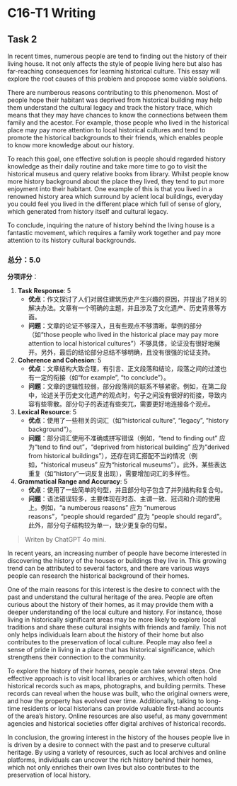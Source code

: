 # C16-T1 Writing

## Task 2

In recent times, numerous people are tend to finding out the history of their living house. It not only affects the style of people living here but also has far-reaching consequences for learning historical culture. This essay will explore the root causes of this problem and propose some viable solutions.

There are numberous reasons contributing to this phenomenon. Most of people hope their habitant was deprived from historical building may help them understand the cultural legacy and track the history trace, which means that they may have chances to know the connections between them family and the acestor. For example, those people who lived in the historical place may pay more attention to local historical cultures and tend to promote the historical backgrounds to their friends, which enables people to know more knowledge about our history.  

To reach this goal, one effective solution is people should regarded history knowledge as their daily routine and take more time to go to visit the historical museus and query relative books from library. Whilst people know more history background about the place they lived, they tend to put more enjoyment into their habitant. One example of this is that you lived in a renowned history area which surround by acient local buildings, everyday you could feel you lived in the different place which full of sense of glory, which generated from history itself and cultural legacy. 

To conclude, inquiring the nature of history behind the living house is a fantastic movement, which requires a family work together and pay more attention to its history cultural backgrounds.



### **总分：5.0**

**分项评分**：

1. **Task Response**: 5
   - **优点**：作文探讨了人们对居住建筑历史产生兴趣的原因，并提出了相关的解决办法。文章有一个明确的主题，并且涉及了文化遗产、历史背景等方面。
   - **问题**：文章的论证不够深入，且有些观点不够清晰。举例的部分（如“those people who lived in the historical place may pay more attention to local historical cultures”）不够具体，论证没有很好地展开。另外，最后的结论部分总结不够明确，且没有很强的论证支持。
2. **Coherence and Cohesion**: 5
   - **优点**：文章结构大致合理，有引言、正文段落和结论，段落之间的过渡也有一定的衔接（如“for example”, “to conclude”）。
   - **问题**：文章的逻辑性较弱，部分段落间的联系不够紧密。例如，在第二段中，论述关于历史文化遗产的观点时，句子之间没有很好的衔接，导致内容有些零散。部分句子的表述有些突兀，需要更好地连接各个观点。
3. **Lexical Resource**: 5
   - **优点**：使用了一些相关的词汇（如“historical culture”, “legacy”, “history background”）。
   - **问题**：部分词汇使用不准确或拼写错误（例如，“tend to finding out” 应为“tend to find out”，“deprived from historical building” 应为“derived from historical buildings”），还存在词汇搭配不当的情况（例如，“historical museus” 应为“historical museums”）。此外，某些表达重复（如“history”一词反复出现），需要增加词汇的多样性。
4. **Grammatical Range and Accuracy**: 5
   - **优点**：使用了一些简单的句型，并且部分句子包含了并列结构和复合句。
   - **问题**：语法错误较多，主要体现在时态、主谓一致、冠词和介词的使用上。例如，“a numberous reasons” 应为 “numerous reasons”，“people should regarded” 应为 “people should regard”。此外，部分句子结构较为单一，缺少更复杂的句型。

> Writen by ChatGPT 4o mini.

In recent years, an increasing number of people have become interested in discovering the history of the houses or buildings they live in. This growing trend can be attributed to several factors, and there are various ways people can research the historical background of their homes.

One of the main reasons for this interest is the desire to connect with the past and understand the cultural heritage of the area. People are often curious about the history of their homes, as it may provide them with a deeper understanding of the local culture and history. For instance, those living in historically significant areas may be more likely to explore local traditions and share these cultural insights with friends and family. This not only helps individuals learn about the history of their home but also contributes to the preservation of local culture. People may also feel a sense of pride in living in a place that has historical significance, which strengthens their connection to the community.

To explore the history of their homes, people can take several steps. One effective approach is to visit local libraries or archives, which often hold historical records such as maps, photographs, and building permits. These records can reveal when the house was built, who the original owners were, and how the property has evolved over time. Additionally, talking to long-time residents or local historians can provide valuable first-hand accounts of the area’s history. Online resources are also useful, as many government agencies and historical societies offer digital archives of historical records.

In conclusion, the growing interest in the history of the houses people live in is driven by a desire to connect with the past and to preserve cultural heritage. By using a variety of resources, such as local archives and online platforms, individuals can uncover the rich history behind their homes, which not only enriches their own lives but also contributes to the preservation of local history.

